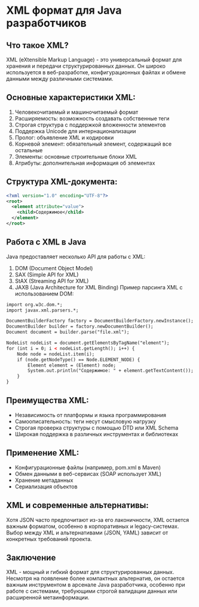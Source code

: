 # XML формат для Java разработчиков

## Что такое XML?

XML (eXtensible Markup Language) - это универсальный формат для хранения и передачи структурированных данных. Он широко используется в веб-разработке, конфигурационных файлах и обмене данными между различными системами.

## Основные характеристики XML:

1. Человекочитаемый и машиночитаемый формат
2. Расширяемость: возможность создавать собственные теги
3. Строгая структура с поддержкой вложенности элементов
4. Поддержка Unicode для интернационализации
5. Пролог: объявление XML и кодировки
6. Корневой элемент: обязательный элемент, содержащий все остальные
7. Элементы: основные строительные блоки XML
8. Атрибуты: дополнительная информация об элементах

## Структура XML-документа:

```xml
<?xml version="1.0" encoding="UTF-8"?>
<root>
  <element attribute="value">
    <child>Содержимое</child>
  </element>
</root>
```

## Работа с XML в Java

Java предоставляет несколько API для работы с XML:

1. DOM (Document Object Model)
2. SAX (Simple API for XML)
3. StAX (Streaming API for XML)
4. JAXB (Java Architecture for XML Binding)
   Пример парсинга XML с использованием DOM:

```xml
import org.w3c.dom.*;
import javax.xml.parsers.*;

DocumentBuilderFactory factory = DocumentBuilderFactory.newInstance();
DocumentBuilder builder = factory.newDocumentBuilder();
Document document = builder.parse("file.xml");

NodeList nodeList = document.getElementsByTagName("element");
for (int i = 0; i < nodeList.getLength(); i++) {
    Node node = nodeList.item(i);
    if (node.getNodeType() == Node.ELEMENT_NODE) {
        Element element = (Element) node;
        System.out.println("Содержимое: " + element.getTextContent());
    }
}
```

## Преимущества XML:

- Независимость от платформы и языка программирования
- Самоописательность: теги несут смысловую нагрузку
- Строгая проверка структуры с помощью DTD или XML Schema
- Широкая поддержка в различных инструментах и библиотеках

## Применение XML:

- Конфигурационные файлы (например, pom.xml в Maven)
- Обмен данными в веб-сервисах (SOAP использует XML)
- Хранение метаданных
- Сериализация объектов

## XML и современные альтернативы:

Хотя JSON часто предпочитают из-за его лаконичности, XML остается важным форматом, особенно в корпоративных и legacy-системах. Выбор между XML и альтернативами (JSON, YAML) зависит от конкретных требований проекта.

## Заключение

XML - мощный и гибкий формат для структурированных данных. Несмотря на появление более компактных альтернатив, он остается важным инструментом в арсенале Java разработчика, особенно при работе с системами, требующими строгой валидации данных или расширенной метаинформации.
